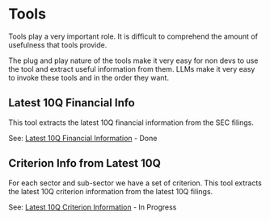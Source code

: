 # Tools

Tools play a very important role. It is difficult to comprehend the amount of usefulness that tools provide.

The plug and play nature of the tools make it very easy for non devs to use the tool and extract useful information 
from them. LLMs make it very easy to invoke these tools and in the order they want. 


## Latest 10Q Financial Info
This tool extracts the latest 10Q financial information from the SEC filings.

See: [Latest 10Q Financial Information](./004_z01_latest_10Q_financials.md) - Done

## Criterion Info from Latest 10Q 
For each sector and sub-sector we have a set of criterion. This tool extracts the latest 10Q criterion information from 
the latest 10Q filings.

See: [Latest 10Q Criterion Information](./004_z02_latest_10Q_criterion_info.md) - In Progress
